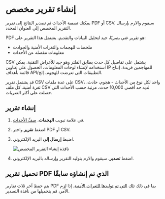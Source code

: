 [img-custom-report]:        ../../images/user-guides/search-and-filters/custom-report.png

[link-using-search]:        use-search.md

# إنشاء تقرير مخصص

يمكنك تصفية الأحداث ثم تصدير النتائج إلى تقرير PDF أو CSV. سيقوم والارم بإرسال التقرير المخصص إلى العنوان المحدد.

PDF هو تقرير غني بصريًا، جيد لتحليل البيانات والتقديم. يشتمل هذا التقرير على:

* ملخصات للهجمات والثغرات الأمنية والحوادث
* معلومات مفصلة عن الأحداث

CSV يشتمل على تفاصيل كل حدث يطابق الفلتر وهو جيد للأغراض التقنية. يمكن استخدامه لإنشاء لوحات المعلومات، الحصول على عناوين IP للمهاجمين فريدة، إنتاج قائمة بأهداف API/التطبيقات التي تعرضت للهجوم، إلخ.

قد يشتمل تقرير CSV على عدة ملفات CSV، واحد لكل نوع من الأحداث - هجوم، حادث، ثغرة أمنية. كل ملف CSV لديه حد أقصى 10,000 حدث، مرتبة حسب الأحداث التي حصلت على أكثر الضربات.

## إنشاء تقرير

1. في علامة تبويب **الهجمات**، [صفِّ الأحداث][link-using-search].
1. اضغط **تقرير** واختر PDF أو CSV.
1. اضبط **إرسال إلى** البريد الإلكتروني.

    ![نافذة إنشاء التقرير المخصص][img-custom-report]
1. اضغط **تصدير**. سيقوم والارم بتوليد التقرير وإرساله بالبريد الإلكتروني.

## تحميل تقرير PDF الذي تم إنشاؤه سابقًا

يتم حفظ آخر ثلاث تقارير PDF بما في ذلك تلك [التي تم توليدها للثغرات الأمنية](../vulnerabilities.md#downloading-vulnerability-report). إذا لزم الأمر، قم بتحميلها من نافذة التصدير.